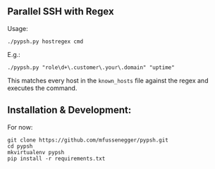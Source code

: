 
## Parallel SSH with Regex

Usage:

    ./pypsh.py hostregex cmd

E.g.:

    ./pypsh.py "role\d+\.customer\.your\.domain" "uptime"

This matches every host in the `known_hosts` file against the regex and executes the command.


## Installation & Development:

For now:

    git clone https://github.com/mfussenegger/pypsh.git
    cd pypsh
    mkvirtualenv pypsh
    pip install -r requirements.txt
